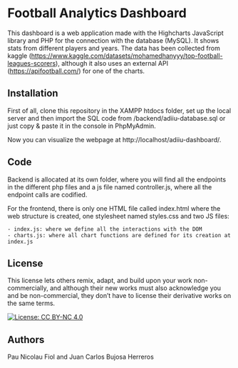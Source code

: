 # Football Analytics Dashboard

This dashboard is a web application made with the Highcharts JavaScript library and PHP for the connection with the database (MySQL). It shows stats from different players and years. The data has been collected from kaggle (https://www.kaggle.com/datasets/mohamedhanyyy/top-football-leagues-scorers), although it also uses an external API (https://apifootball.com/) for one of the charts. 

## Installation

First of all, clone this repository in the XAMPP htdocs folder, set up the local server and then import the SQL code from /backend/adiiu-database.sql or just copy & paste it in the console in PhpMyAdmin. 

Now you can visualize the webpage at http://localhost/adiiu-dashboard/.

## Code

Backend is allocated at its own folder, where you will find all the endpoints in the different php files and a js file named controller.js, where all the endpoint calls are codified. 

For the frontend, there is only one HTML file called index.html where the web structure is created, one stylesheet named styles.css and two JS files: 

    - index.js: where we define all the interactions with the DOM
    - charts.js: where all chart functions are defined for its creation at index.js

## License 

This license lets others remix, adapt, and build upon your work non-commercially, and although their new works must also acknowledge you and be non-commercial, they don’t have to license their derivative works on the same terms.

[![License: CC BY-NC 4.0](https://licensebuttons.net/l/by-nc/4.0/80x15.png)](https://creativecommons.org/licenses/by-nc/4.0/)

## Authors
Pau Nicolau Fiol and Juan Carlos Bujosa Herreros
